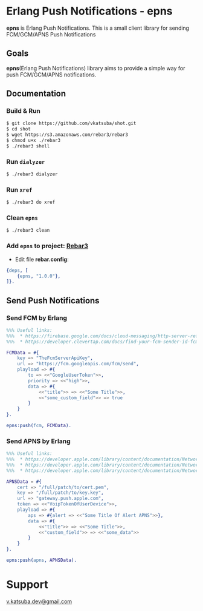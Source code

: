 # Erlang Push Notifications - epns
**epns** is Erlang Push Notifications. This is a small client library for sending FCM/GCM/APNS Push Notifications

## Goals
**epns**(Erlang Push Notifications) library aims to provide a simple way for push FCM/GCM/APNS notifications.

## Documentation
### Build & Run
```sh
$ git clone https://github.com/vkatsuba/shot.git
$ cd shot
$ wget https://s3.amazonaws.com/rebar3/rebar3
$ chmod u+x ./rebar3
$ ./rebar3 shell
```
### Run `dialyzer`
```sh
$ ./rebar3 dialyzer
```
### Run `xref`
```sh
$ ./rebar3 do xref
```
### Clean `epns`
```sh
$ ./rebar3 clean
```
### Add `epns` to project: [Rebar3](https://www.rebar3.org/)
* Edit file **rebar.config**:
```erlang
{deps, [
    {epns, "1.0.0"},
]}.
```

## Send Push Notifications
### Send FCM by Erlang
```erlang
%%% Useful links:
%%%  * https://firebase.google.com/docs/cloud-messaging/http-server-ref
%%%  * https://developer.clevertap.com/docs/find-your-fcm-sender-id-fcm-server-api-key

FCMData = #{
    key => "TheFcmServerApiKey",
    url => "https://fcm.googleapis.com/fcm/send",
    playload => #{
        to => <<"GoogleUserToken">>,
        priority => <<"high">>,
        data => #{
            <<"title">> => <<"Some Title">>,
            <<"some_custom_field">> => true
        }
    }
}.

epns:push(fcm, FCMData).
```
### Send APNS by Erlang
```erlang
%%% Useful links:
%%%  * https://developer.apple.com/library/content/documentation/NetworkingInternet/Conceptual/RemoteNotificationsPG/CreatingtheNotificationPayload.html
%%%  * https://developer.apple.com/library/content/documentation/NetworkingInternet/Conceptual/RemoteNotificationsPG/BinaryProviderAPI.html
%%%  * https://developer.apple.com/library/content/documentation/NetworkingInternet/Conceptual/RemoteNotificationsPG/LegacyNotificationFormat.html

APNSData = #{
    cert => "/full/patch/to/cert.pem",
    key => "/full/patch/to/key.key",
    url => "gateway.push.apple.com",
    token => <<"VoipTokenOfUserDevice">>,
    playload => #{
        aps => #{alert => <<"Some Title Of Alert APNS">>},
        data => #{
            <<"title">> => <<"Some Title">>,
            <<"custom_field">> => <<"some_data">>
        }
    }
}.

epns:push(apns, APNSData).
```

# Support
v.katsuba.dev@gmail.com
